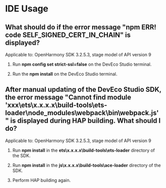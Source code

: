 # IDE Usage


## What should do if the error message "npm ERR! code SELF_SIGNED_CERT_IN_CHAIN" is displayed?

Applicable to: OpenHarmony SDK 3.2.5.3, stage model of API version 9

1. Run **npm config set strict-ssl=false** on the DevEco Studio terminal.

2. Run the **npm install** on the DevEco Studio terminal.

## After manual updating of the DevEco Studio SDK, the error message "Cannot find module 'xxx\ets\x.x.x.x\build-tools\ets-loader\node_modules\webpack\bin\webpack.js'" is displayed during HAP building. What should I do?

Applicable to: OpenHarmony SDK 3.2.5.3, stage model of API version 9

1. Run **npm install** in the **ets\x.x.x.x\build-tools\ets-loader** directory of the SDK.

2. Run **npm install** in the **js\x.x.x.x\build-tools\ace-loader** directory of the SDK. 

3. Perform HAP building again.
